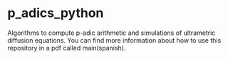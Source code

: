 # p_adics_python
 Algorithms to compute p-adic arithmetic and simulations of ultrametric diffusion equations. You can find more information about how to use this repository in a pdf called main(spanish).
